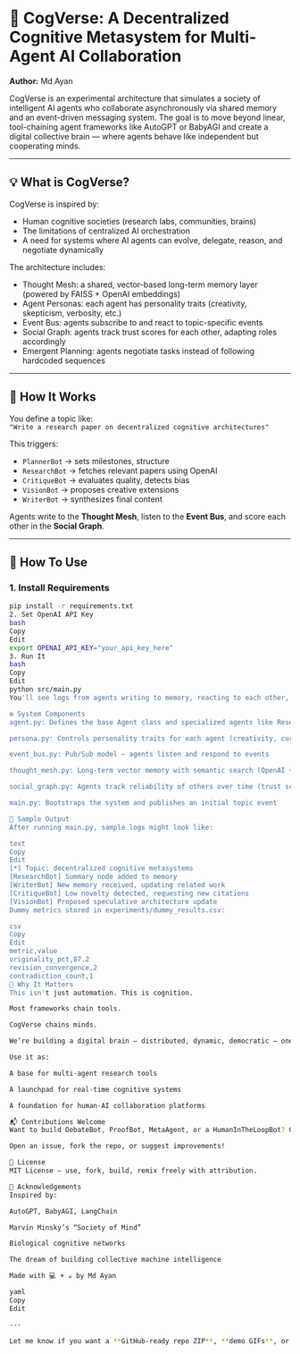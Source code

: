 # 🤖 CogVerse: A Decentralized Cognitive Metasystem for Multi-Agent AI Collaboration

**Author:** Md Ayan

CogVerse is an experimental architecture that simulates a society of intelligent AI agents who collaborate asynchronously via shared memory and an event-driven messaging system. The goal is to move beyond linear, tool-chaining agent frameworks like AutoGPT or BabyAGI and create a digital collective brain — where agents behave like independent but cooperating minds.

---

## 💡 What is CogVerse?

CogVerse is inspired by:

- Human cognitive societies (research labs, communities, brains)
- The limitations of centralized AI orchestration
- A need for systems where AI agents can evolve, delegate, reason, and negotiate dynamically

The architecture includes:

- Thought Mesh: a shared, vector-based long-term memory layer (powered by FAISS + OpenAI embeddings)
- Agent Personas: each agent has personality traits (creativity, skepticism, verbosity, etc.)
- Event Bus: agents subscribe to and react to topic-specific events
- Social Graph: agents track trust scores for each other, adapting roles accordingly
- Emergent Planning: agents negotiate tasks instead of following hardcoded sequences

---

## 🧠 How It Works

You define a topic like:  
`"Write a research paper on decentralized cognitive architectures"`

This triggers:

- `PlannerBot` → sets milestones, structure
- `ResearchBot` → fetches relevant papers using OpenAI
- `CritiqueBot` → evaluates quality, detects bias
- `VisionBot` → proposes creative extensions
- `WriterBot` → synthesizes final content

Agents write to the **Thought Mesh**, listen to the **Event Bus**, and score each other in the **Social Graph**.

---

## 🔧 How To Use

### 1. Install Requirements

```bash
pip install -r requirements.txt
2. Set OpenAI API Key
bash
Copy
Edit
export OPENAI_API_KEY="your_api_key_here"
3. Run It
bash
Copy
Edit
python src/main.py
You'll see logs from agents writing to memory, reacting to each other, and forming a collaborative result.

⚙️ System Components
agent.py: Defines the base Agent class and specialized agents like ResearchBot

persona.py: Controls personality traits for each agent (creativity, curiosity, skepticism)

event_bus.py: Pub/Sub model — agents listen and respond to events

thought_mesh.py: Long-term vector memory with semantic search (OpenAI + FAISS)

social_graph.py: Agents track reliability of others over time (trust scores)

main.py: Bootstraps the system and publishes an initial topic event

🧪 Sample Output
After running main.py, sample logs might look like:

text
Copy
Edit
[*] Topic: decentralized cognitive metasystems
[ResearchBot] Summary node added to memory
[WriterBot] New memory received, updating related work
[CritiqueBot] Low novelty detected, requesting new citations
[VisionBot] Proposed speculative architecture update
Dummy metrics stored in experiments/dummy_results.csv:

csv
Copy
Edit
metric,value
originality_pct,87.2
revision_convergence,2
contradiction_count,1
📌 Why It Matters
This isn't just automation. This is cognition.

Most frameworks chain tools.

CogVerse chains minds.

We’re building a digital brain — distributed, dynamic, democratic — one agent at a time.

Use it as:

A base for multi-agent research tools

A launchpad for real-time cognitive systems

A foundation for human-AI collaboration platforms

📬 Contributions Welcome
Want to build DebateBot, ProofBot, MetaAgent, or a HumanInTheLoopBot? Go for it.

Open an issue, fork the repo, or suggest improvements!

📜 License
MIT License – use, fork, build, remix freely with attribution.

🤝 Acknowledgements
Inspired by:

AutoGPT, BabyAGI, LangChain

Marvin Minsky’s “Society of Mind”

Biological cognitive networks

The dream of building collective machine intelligence

Made with 💻 + ☕ by Md Ayan

yaml
Copy
Edit

---

Let me know if you want a **GitHub-ready repo ZIP**, **demo GIFs**, or to move into **deplo